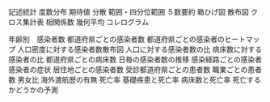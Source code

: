 記述統計
    度数分布
    期待値
    分散
    範囲・四分位範囲
    ５数要約
    箱ひげ図
    散布図
    クロス集計表
    相関係数
    幾何平均
    コレログラム
    


年齢別　感染者数
都道府県ごとの感染者数
都道府県ごとの感染者のヒートマップ
人口密度に対する感染者数散布図
人口に対する感染者数の比
病床数に対する感染者の比
都道府県ごとの病床数
日毎の感染者数の推移
感染経路ごとの感染者
感染者の症状
居住地ごとの感染者数
受診都道府県ごとの患者数
職業ごとの患者数
男女比
海外渡航歴の有無
死亡率
基礎疾患と死亡率
病床数と死亡率
死亡するかどうかの予測
